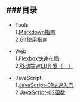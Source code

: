 ###目录
---
- Tools  
1.[Markdown指南](./Tools/Markdown使用指南.png)  
2.[Git使用指南](./Tools/Git使用指南.png)  

- Web  
1.[Flexbox快速布局](./Web/Flexbox快速布局.png)  
2.[移动端WEB开发（一）](./Web/移动端WEB开发（一）.png)  

- JavaScript  
1.[JavaScript-01快速入门](./JavaScript/JavaScript-01快速入门.png)  
2.[JavaScript-02函数](./JavaScript/JavaScript-02函数.png)